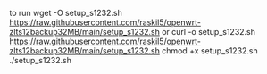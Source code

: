 to run
wget -O setup_s1232.sh https://raw.githubusercontent.com/raskil5/openwrt-zlts12backup32MB/main/setup_s1232.sh
or
curl -o setup_s1232.sh https://raw.githubusercontent.com/raskil5/openwrt-zlts12backup32MB/main/setup_s1232.sh
chmod +x setup_s1232.sh
./setup_s1232.sh
